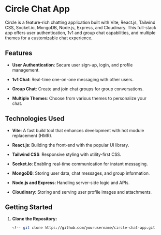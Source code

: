 # Circle Chat App

Circle is a feature-rich chatting application built with Vite, React.js, Tailwind CSS, Socket.io, MongoDB, Node.js, Express, and Cloudinary. This full-stack app offers user authentication, 1v1 and group chat capabilities, and multiple themes for a customizable chat experience.

## Features

- **User Authentication**: Secure user sign-up, login, and profile management.

- **1v1 Chat**: Real-time one-on-one messaging with other users.

- **Group Chat**: Create and join chat groups for group conversations.

- **Multiple Themes**: Choose from various themes to personalize your chat.

## Technologies Used

- **Vite**: A fast build tool that enhances development with hot module replacement (HMR).

- **React.js**: Building the front-end with the popular UI library.

- **Tailwind CSS**: Responsive styling with utility-first CSS.

- **Socket.io**: Enabling real-time communication for instant messaging.

- **MongoDB**: Storing user data, chat messages, and group information.

- **Node.js and Express**: Handling server-side logic and APIs.

- **Cloudinary**: Storing and serving user profile images and attachments.

## Getting Started

1. **Clone the Repository:**

   ```bash
   <!-- git clone https://github.com/yourusername/circle-chat-app.git -->
